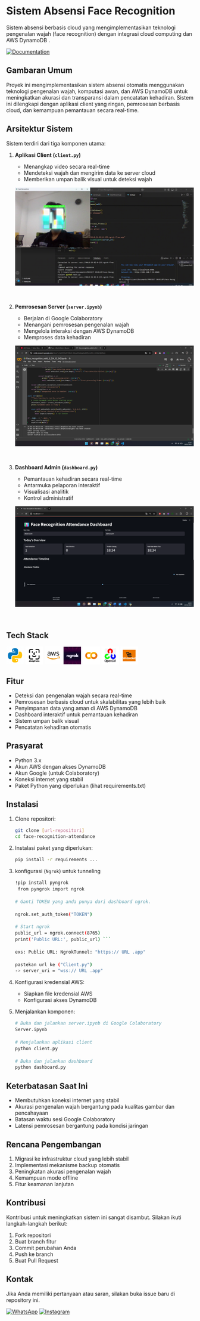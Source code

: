 # Sistem Absensi Face Recognition

Sistem absensi berbasis cloud yang mengimplementasikan teknologi pengenalan wajah (face recognition) dengan integrasi cloud computing dan AWS DynamoDB .

[![Documentation](https://img.shields.io/badge/Documentation-00A4EF?style=for-the-badge&logo=book&logoColor=white)](https://drive.google.com/file/d/10vniyWnw5LSTk-cXOhuWnNRsi9TZY3YB/view?usp=sharing)


## Gambaran Umum

Proyek ini mengimplementasikan sistem absensi otomatis menggunakan teknologi pengenalan wajah, komputasi awan, dan AWS DynamoDB untuk meningkatkan akurasi dan transparansi dalam pencatatan kehadiran. Sistem ini dilengkapi dengan aplikasi client yang ringan, pemrosesan berbasis cloud, dan kemampuan pemantauan secara real-time.

## Arsitektur Sistem

Sistem terdiri dari tiga komponen utama:

1. **Aplikasi Client (`client.py`)**
   - Menangkap video secara real-time
   - Mendeteksi wajah dan mengirim data ke server cloud
   - Memberikan umpan balik visual untuk deteksi wajah

   ![](./readme/Client.py.png)

    <br>
2. **Pemrosesan Server (`server.ipynb`)**
   - Berjalan di Google Colaboratory
   - Menangani pemrosesan pengenalan wajah
   - Mengelola interaksi dengan AWS DynamoDB
   - Memproses data kehadiran

   ![](./readme/Server.ipynb.png)
   
    <br>
3. **Dashboard Admin (`dashboard.py`)**
   - Pemantauan kehadiran secara real-time
   - Antarmuka pelaporan interaktif
   - Visualisasi analitik
   - Kontrol administratif

    ![](./readme/Dasboard.py.png)

    <br>

## Tech Stack


![python](./readme/icons8-python.gif)
![](./readme/deepface.gif)
![](./readme/aws.gif)
![](./readme/ngrokk.gif)
![](./readme/googlecolab.gif)
![](./readme/opencv.gif)
![](./readme/websokett.gif)


## Fitur

- Deteksi dan pengenalan wajah secara real-time
- Pemrosesan berbasis cloud untuk skalabilitas yang lebih baik
- Penyimpanan data yang aman di AWS DynamoDB
- Dashboard interaktif untuk pemantauan kehadiran
- Sistem umpan balik visual
- Pencatatan kehadiran otomatis

## Prasyarat

- Python 3.x
- Akun AWS dengan akses DynamoDB
- Akun Google (untuk Colaboratory)
- Koneksi internet yang stabil
- Paket Python yang diperlukan (lihat requirements.txt)

## Instalasi

1. Clone repositori:
    ```bash
    git clone [url-repositori]
    cd face-recognition-attendance
    ```

2. Instalasi paket yang diperlukan:
    ```bash
    pip install -r requirements ...
    ```

3. konfigurasi (`Ngrok`) untuk tunneling
    ```bash
    !pip install pyngrok
     from pyngrok import ngrok

    # Ganti TOKEN yang anda punya dari dashboard ngrok.
    
    ngrok.set_auth_token("TOKEN")
    
    # Start ngrok
    public_url = ngrok.connect(8765)
    print('Public URL:', public_url) ```

    exs: Public URL: NgrokTunnel: "https:// URL .app"

    pastekan url ke ("Client.py")
    -> server_uri = "wss:// URL .app"

4. Konfigurasi kredensial AWS:
   - Siapkan file kredensial AWS
   - Konfigurasi akses DynamoDB

5. Menjalankan komponen:
    ```bash
    # Buka dan jalankan server.ipynb di Google Colaboratory
    Server.ipynb

    # Menjalankan aplikasi client
    python client.py

    # Buka dan jalankan dashboard
    python dashboard.py
    ```

## Keterbatasan Saat Ini

- Membutuhkan koneksi internet yang stabil
- Akurasi pengenalan wajah bergantung pada kualitas gambar dan pencahayaan
- Batasan waktu sesi Google Colaboratory
- Latensi pemrosesan bergantung pada kondisi jaringan

## Rencana Pengembangan

1. Migrasi ke infrastruktur cloud yang lebih stabil
2. Implementasi mekanisme backup otomatis
3. Peningkatan akurasi pengenalan wajah
4. Kemampuan mode offline
5. Fitur keamanan lanjutan



## Kontribusi

Kontribusi untuk meningkatkan sistem ini sangat disambut. Silakan ikuti langkah-langkah berikut:

1. Fork repositori
2. Buat branch fitur
3. Commit perubahan Anda
4. Push ke branch
5. Buat Pull Request


## Kontak

Jika Anda memiliki pertanyaan atau saran, silakan buka issue baru di repository ini.

[![WhatsApp](https://img.shields.io/badge/WhatsApp-25D366?style=for-the-badge&logo=whatsapp&logoColor=white)](https://wa.me/6285157517798)
[![Instagram](https://img.shields.io/badge/Instagram-E4405F?style=for-the-badge&logo=instagram&logoColor=white)](https://www.instagram.com/ryan.septiawan__/)

